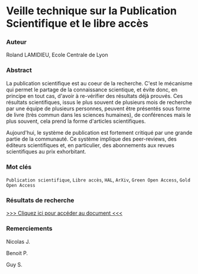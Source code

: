 # Veille technique sur la Publication Scientifique et le libre accès

### Auteur

Roland LAMIDIEU, Ecole Centrale de Lyon

### Abstract

La publication scientifique est au coeur de la recherche. C'est le mécanisme qui permet le partage de la connaissance scientique, et évite donc, en principe en tout cas, d'avoir à re-vérifier des résultats déjà prouvés. Ces résultats scientifiques, issus le plus souvent de plusieurs mois de recherche par une équipe de plusieurs personnes, peuvent être présentés sous forme de livre (très commun dans les sciences humaines), de conférences mais le plus souvent, cela prend la forme d'articles scientifiques.

Aujourd'hui, le système de publication est fortement critiqué par une grande partie de la communauté. Ce système implique des peer-reviews, des éditeurs scientifiques et, en particulier, des abonnements aux revues scientifiques au prix exhorbitant.

### Mot clés

`Publication scientifique`, `Libre accès`, `HAL`, `ArXiv`, `Green Open Access`, `Gold Open Access`

### Résultats de recherche

[>>> Cliquez ici pour accéder au document <<<](payement.md)

### Remerciements

Nicolas J.

Benoit P.

Guy S.
